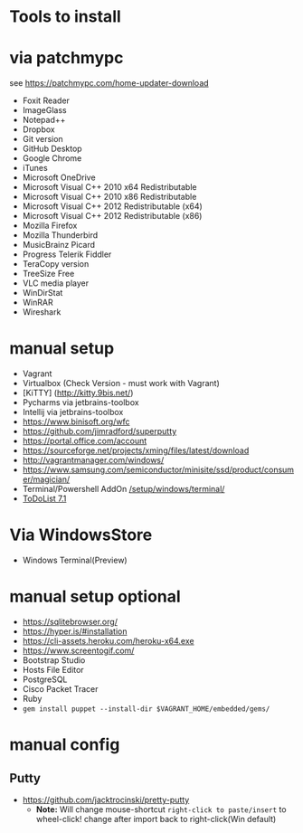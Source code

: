 # Tools to install


# via patchmypc

see https://patchmypc.com/home-updater-download

- Foxit Reader
- ImageGlass
- Notepad++ 
- Dropbox
- Git version
- GitHub Desktop
- Google Chrome
- iTunes
- Microsoft OneDrive
- Microsoft Visual C++ 2010  x64 Redistributable
- Microsoft Visual C++ 2010  x86 Redistributable
- Microsoft Visual C++ 2012 Redistributable (x64)
- Microsoft Visual C++ 2012 Redistributable (x86)
- Mozilla Firefox
- Mozilla Thunderbird
- MusicBrainz Picard
- Progress Telerik Fiddler
- TeraCopy version
- TreeSize Free
- VLC media player 
- WinDirStat
- WinRAR
- Wireshark 

# manual setup
- Vagrant
- Virtualbox (Check Version - must work with Vagrant)
- [KiTTY] (http://kitty.9bis.net/)
- Pycharms via jetbrains-toolbox
- Intellij via jetbrains-toolbox
- https://www.binisoft.org/wfc
- https://github.com/jimradford/superputty
- https://portal.office.com/account
- https://sourceforge.net/projects/xming/files/latest/download
- http://vagrantmanager.com/windows/
- https://www.samsung.com/semiconductor/minisite/ssd/product/consumer/magician/
- Terminal/Powershell AddOn [/setup/windows/terminal/](/setup/windows/terminal/)
- [ToDoList 7.1](https://abstractspoon.weebly.com/)


# Via WindowsStore

- Windows Terminal(Preview)

# manual setup optional

- https://sqlitebrowser.org/
- https://hyper.is/#installation
- https://cli-assets.heroku.com/heroku-x64.exe
- https://www.screentogif.com/
- Bootstrap Studio
- Hosts File Editor
- PostgreSQL
- Cisco Packet Tracer
- Ruby
- `gem install puppet --install-dir $VAGRANT_HOME/embedded/gems/`

# manual config

## Putty
- https://github.com/jacktrocinski/pretty-putty
    - **Note:** Will change mouse-shortcut `right-click to paste/insert` to wheel-click! change after import back to right-click(Win default)


